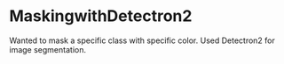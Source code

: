 # MaskingwithDetectron2

Wanted to mask a specific class with specific color. Used Detectron2 for image segmentation.
